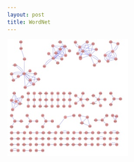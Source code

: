 ```yaml
---
layout: post
title: WordNet
---
```

<a href="/images/outputSally.pdf" target="_blank"> <img src="/images/outputSally.jpg"> </a>


